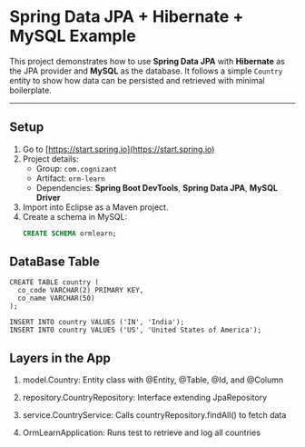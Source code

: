 #  Spring Data JPA + Hibernate + MySQL Example

This project demonstrates how to use **Spring Data JPA** with **Hibernate** as the JPA provider and **MySQL** as the database. It follows a simple `Country` entity to show how data can be persisted and retrieved with minimal boilerplate.

---



##  Setup

1. Go to [https://start.spring.io](https://start.spring.io)
2. Project details:
    - Group: `com.cognizant`
    - Artifact: `orm-learn`
    - Dependencies: **Spring Boot DevTools**, **Spring Data JPA**, **MySQL Driver**
3. Import into Eclipse as a Maven project.
4. Create a schema in MySQL:
   ```sql
   CREATE SCHEMA ormlearn;

## DataBase Table

```roomsql
CREATE TABLE country (
  co_code VARCHAR(2) PRIMARY KEY,
  co_name VARCHAR(50)
);

INSERT INTO country VALUES ('IN', 'India');
INSERT INTO country VALUES ('US', 'United States of America');
```
## Layers in the App
1. model.Country: Entity class with @Entity, @Table, @Id, and @Column

2. repository.CountryRepository: Interface extending JpaRepository

3. service.CountryService: Calls countryRepository.findAll() to fetch data

4. OrmLearnApplication: Runs test to retrieve and log all countries
